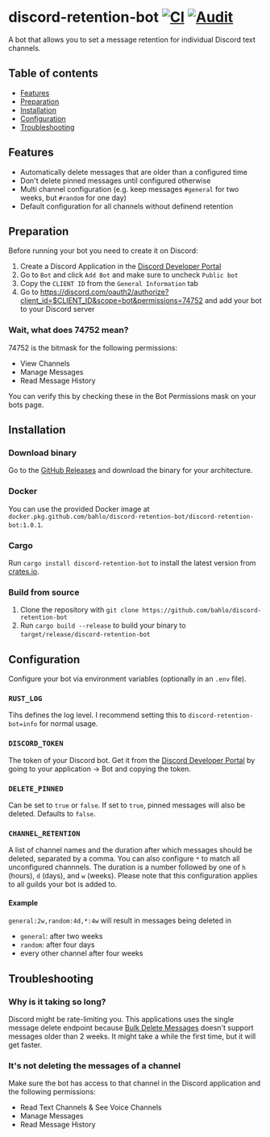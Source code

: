 # discord-retention-bot [![CI](https://github.com/bahlo/discord-retention-bot/workflows/CI/badge.svg)](https://github.com/bahlo/discord-retention-bot/actions?query=workflow%3ACI) [![Audit](https://github.com/bahlo/discord-retention-bot/workflows/Audit/badge.svg)](https://github.com/bahlo/discord-retention-bot/actions?query=workflow%3AAudit)

A bot that allows you to set a message retention for individual Discord text 
channels.

## Table of contents
* [Features](#Features)
* [Preparation](#Preparation)
* [Installation](#Installation)
* [Configuration](#Configuration)
* [Troubleshooting](#Troubleshooting)

## Features
* Automatically delete messages that are older than a configured time
* Don't delete pinned messages until configured otherwise
* Multi channel configuration (e.g. keep messages `#general` for two weeks, but 
  `#random` for one day)
* Default configuration for all channels without definend retention

## Preparation
Before running your bot you need to create it on Discord:

1. Create a Discord Application in the 
   [Discord Developer Portal](https://discord.com/developers/applications)
2. Go to `Bot` and click `Add Bot` and make sure to uncheck `Public bot`
3. Copy the `CLIENT ID` from the `General Information` tab
4. Go to <https://discord.com/oauth2/authorize?client_id=$CLIENT_ID&scope=bot&permissions=74752>
   and add your bot to your Discord server

### Wait, what does 74752 mean?
74752 is the bitmask for the following permissions:

* View Channels
* Manage Messages
* Read Message History

You can verify this by checking these in the Bot Permissions mask on your bots 
page.

## Installation

### Download binary
Go to the [GitHub Releases](https://github.com/bahlo/discord-retention-bot/releases)
and download the binary for your architecture.

### Docker
You can use the provided Docker image at
`docker.pkg.github.com/bahlo/discord-retention-bot/discord-retention-bot:1.0.1`.

### Cargo
Run `cargo install discord-retention-bot` to install the latest version from 
[crates.io](https://crates.io).

### Build from source
1. Clone the repository with 
   `git clone https://github.com/bahlo/discord-retention-bot`
2. Run `cargo build --release` to build your binary to 
   `target/release/discord-retention-bot`

## Configuration

Configure your bot via environment variables (optionally in an `.env` file).

### `RUST_LOG` 
Tihs defines the log level. I recommend setting this to 
`discord-retention-bot=info` for normal usage.

### `DISCORD_TOKEN` 
The token of your Discord bot. Get it from the 
[Discord Developer Portal](https://discord.com/developers) by going to your
application → Bot and copying the token.

### `DELETE_PINNED` 
Can be set to `true` or `false`. If set to `true`, pinned messages 
will also be deleted. Defaults to `false`.

### `CHANNEL_RETENTION` 
A list of channel names and the duration after which messages should be deleted, 
separated by a comma. You can also configure `*` to match all unconfigured 
channnels.
The duration is a number followed by one of `h` (hours), `d` (days), and `w` 
(weeks).
Please note that this configuration applies to all guilds your bot is added to.

#### Example
`general:2w,random:4d,*:4w` will result in messages being deleted in
* `general`: after two weeks
* `random`: after four days
* every other channel after four weeks

## Troubleshooting
### Why is it taking so long?
Discord might be rate-limiting you. This applications uses the single message
delete endpoint because [Bulk Delete Messages](https://discord.com/developers/docs/resources/channel#bulk-delete-messages) doesn't support messages older than 2 weeks. 
It might take a while the first time, but it will get faster.

### It's not deleting the messages of a channel
Make sure the bot has access to that channel in the Discord application and the 
following permissions:
* Read Text Channels & See Voice Channels
* Manage Messages
* Read Message History